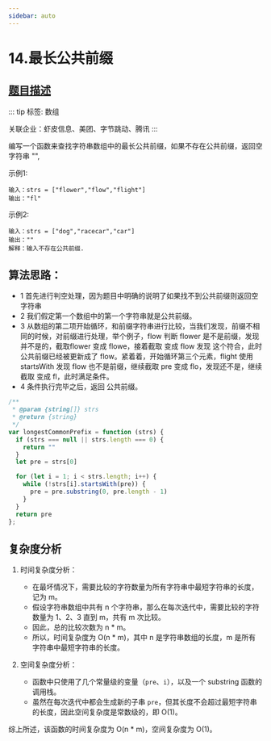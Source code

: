 ```yaml
---
sidebar: auto
---
```


# 14.最长公共前缀

## [题目描述](https://leetcode.cn/problems/longest-common-prefix/description/)

::: tip
标签: 数组

关联企业：虾皮信息、美团、字节跳动、腾讯
:::

编写一个函数来查找字符串数组中的最长公共前缀，如果不存在公共前缀，返回空字符串 "",

示例1:
```
输入：strs = ["flower","flow","flight"]
输出："fl"
```

示例2:
```
输入：strs = ["dog","racecar","car"]
输出：""
解释：输入不存在公共前缀.
```

## 算法思路：
- 1 首先进行判空处理，因为题目中明确的说明了如果找不到公共前缀则返回空字符串
- 2 我们假定第一个数组中的第一个字符串就是公共前缀。
- 3 从数组的第二项开始循环，和前缀字符串进行比较，当我们发现，前缀不相同的时候，对前缀进行处理，举个例子，flow 判断 flower 是不是前缀，发现并不是的，截取flower 变成 flowe，接着截取 变成 flow 发现 这个符合，此时公共前缀已经被更新成了 flow。紧着着，开始循环第三个元素，flight 使用startsWith 发现 flow 也不是前缀，继续截取 pre 变成 flo，发现还不是，继续截取 变成 fl，此时满足条件。
- 4 条件执行完毕之后，返回 公共前缀。

```js
/**
 * @param {string[]} strs
 * @return {string}
 */
var longestCommonPrefix = function (strs) {
  if (strs === null || strs.length === 0) {
    return ""
  }
  let pre = strs[0]

  for (let i = 1; i < strs.length; i++) {
    while (!strs[i].startsWith(pre)) {
      pre = pre.substring(0, pre.length - 1)
    }
  }
  return pre
};
```

## 复杂度分析
1. 时间复杂度分析：
   - 在最坏情况下，需要比较的字符数量为所有字符串中最短字符串的长度，记为 m。
   - 假设字符串数组中共有 n 个字符串，那么在每次迭代中，需要比较的字符数量为 1、2、3 直到 m，共有 m 次比较。
   - 因此，总的比较次数为 n * m。
   - 所以，时间复杂度为 O(n * m)，其中 n 是字符串数组的长度，m 是所有字符串中最短字符串的长度。

2. 空间复杂度分析：
   - 函数中只使用了几个常量级的变量（`pre`、`i`），以及一个 substring 函数的调用栈。
   - 虽然在每次迭代中都会生成新的子串 `pre`，但其长度不会超过最短字符串的长度，因此空间复杂度是常数级的，即 O(1)。

综上所述，该函数的时间复杂度为 O(n * m)，空间复杂度为 O(1)。
